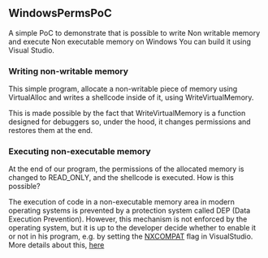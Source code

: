 ## WindowsPermsPoC
A simple PoC to demonstrate that is possible to write Non writable memory and execute Non executable memory on Windows
You can build it using Visual Studio.

### Writing non-writable memory

This simple program, allocate a non-writable piece of memory using VirtualAlloc and writes a shellcode inside of it, using WriteVirtualMemory.

This is made possible by the fact that WriteVirtualMemory is a function designed for debuggers so, under the hood, it changes permissions and restores them at the end.

### Executing non-executable memory

At the end of our program, the permissions of the allocated memory is changed to READ_ONLY, and the shellcode is executed. How is this possible?

The execution of code in a non-executable memory area in modern operating systems is prevented by a protection system called DEP (Data Execution Prevention). However, this mechanism is not enforced by the operating system, but it is up to the developer decide whether to enable it or not in his program, e.g. by setting the [NXCOMPAT](https://docs.microsoft.com/en-us/previous-versions/visualstudio/visual-studio-2012/ms235442(v=vs.110)) flag in VisualStudio. More details about this, [here](https://medium.com/@simone.aonzo/the-importance-of-data-execution-prevention-in-malware-analysis-fd29d0c9e03e)
